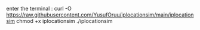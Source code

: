 enter the terminal :
curl -O https://raw.githubusercontent.com/YusufOruu/iplocationsim/main/iplocationsim
chmod +x iplocationsim
./iplocationsim
